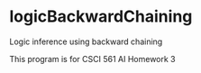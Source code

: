 logicBackwardChaining
=====================

Logic inference using backward chaining

This program is for CSCI 561 AI Homework 3
